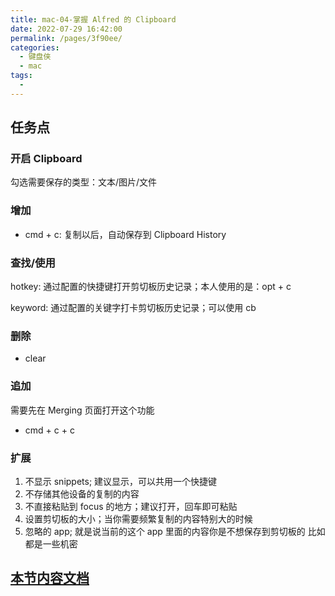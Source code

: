 ```yaml
---
title: mac-04-掌握 Alfred 的 Clipboard
date: 2022-07-29 16:42:00
permalink: /pages/3f90ee/
categories:
  - 键盘侠
  - mac
tags:
  -
---
```


## 任务点

### 开启 Clipboard

勾选需要保存的类型：文本/图片/文件

### 增加

- cmd + c: 复制以后，自动保存到 Clipboard History

### 查找/使用

hotkey: 通过配置的快捷键打开剪切板历史记录；本人使用的是：opt + c

keyword: 通过配置的关键字打卡剪切板历史记录；可以使用 cb

### 删除

- clear

### 追加

需要先在 Merging 页面打开这个功能

- cmd + c + c

### 扩展

1. 不显示 snippets; 建议显示，可以共用一个快捷键
2. 不存储其他设备的复制的内容
3. 不直接粘贴到 focus 的地方；建议打开，回车即可粘贴
4. 设置剪切板的大小；当你需要频繁复制的内容特别大的时候
5. 忽略的 app; 就是说当前的这个 app 里面的内容你是不想保存到剪切板的 比如都是一些机密

## [本节内容文档](https://app.heptabase.com/w/686e6bcfe579732445576c73fda3aba80c51797ee2cb16602ab1e9f0fc71c529?id=cdd0c683-a6fd-4c58-8746-115cda4f5a7f)
